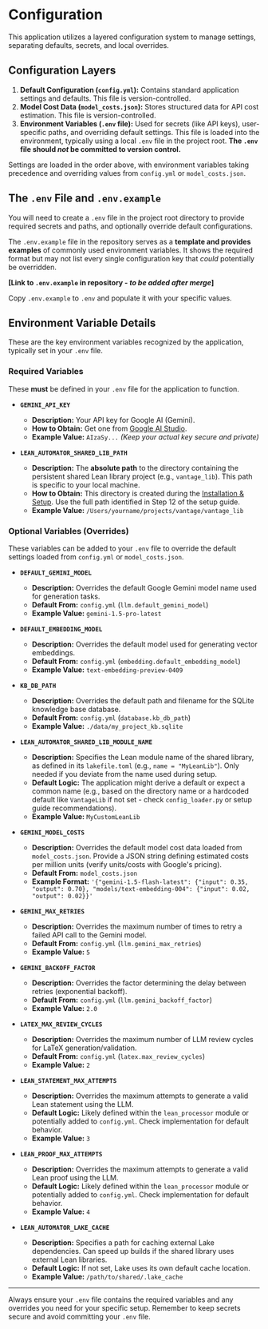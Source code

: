 # Configuration

This application utilizes a layered configuration system to manage settings, separating defaults, secrets, and local overrides.

## Configuration Layers

1.  **Default Configuration (`config.yml`):** Contains standard application settings and defaults. This file is version-controlled.
2.  **Model Cost Data (`model_costs.json`):** Stores structured data for API cost estimation. This file is version-controlled.
3.  **Environment Variables (`.env` file):** Used for secrets (like API keys), user-specific paths, and overriding default settings. This file is loaded into the environment, typically using a local `.env` file in the project root. **The `.env` file should *not* be committed to version control.**

Settings are loaded in the order above, with environment variables taking precedence and overriding values from `config.yml` or `model_costs.json`.

## The `.env` File and `.env.example`

You will need to create a `.env` file in the project root directory to provide required secrets and paths, and optionally override default configurations.

The `.env.example` file in the repository serves as a **template and provides examples** of commonly used environment variables. It shows the required format but may not list every single configuration key that *could* potentially be overridden.

**[Link to `.env.example` in repository - *to be added after merge*]**

Copy `.env.example` to `.env` and populate it with your specific values.

## Environment Variable Details

These are the key environment variables recognized by the application, typically set in your `.env` file.

### Required Variables

These **must** be defined in your `.env` file for the application to function.

* **`GEMINI_API_KEY`**
    * **Description:** Your API key for Google AI (Gemini).
    * **How to Obtain:** Get one from [Google AI Studio](https://aistudio.google.com/).
    * **Example Value:** `AIzaSy...` *(Keep your actual key secure and private)*

* **`LEAN_AUTOMATOR_SHARED_LIB_PATH`**
    * **Description:** The **absolute path** to the directory containing the persistent shared Lean library project (e.g., `vantage_lib`). This path is specific to your local machine.
    * **How to Obtain:** This directory is created during the [Installation & Setup](../getting-started/index.md). Use the full path identified in Step 12 of the setup guide.
    * **Example Value:** `/Users/yourname/projects/vantage/vantage_lib`

### Optional Variables (Overrides)

These variables can be added to your `.env` file to override the default settings loaded from `config.yml` or `model_costs.json`.

* **`DEFAULT_GEMINI_MODEL`**
    * **Description:** Overrides the default Google Gemini model name used for generation tasks.
    * **Default From:** `config.yml` (`llm.default_gemini_model`)
    * **Example Value:** `gemini-1.5-pro-latest`

* **`DEFAULT_EMBEDDING_MODEL`**
    * **Description:** Overrides the default model used for generating vector embeddings.
    * **Default From:** `config.yml` (`embedding.default_embedding_model`)
    * **Example Value:** `text-embedding-preview-0409`

* **`KB_DB_PATH`**
    * **Description:** Overrides the default path and filename for the SQLite knowledge base database.
    * **Default From:** `config.yml` (`database.kb_db_path`)
    * **Example Value:** `./data/my_project_kb.sqlite`

* **`LEAN_AUTOMATOR_SHARED_LIB_MODULE_NAME`**
    * **Description:** Specifies the Lean module name of the shared library, as defined in its `lakefile.toml` (e.g., `name = "MyLeanLib"`). Only needed if you deviate from the name used during setup.
    * **Default Logic:** The application might derive a default or expect a common name (e.g., based on the directory name or a hardcoded default like `VantageLib` if not set - check `config_loader.py` or setup guide recommendations).
    * **Example Value:** `MyCustomLeanLib`

* **`GEMINI_MODEL_COSTS`**
    * **Description:** Overrides the default model cost data loaded from `model_costs.json`. Provide a JSON string defining estimated costs per million units (verify units/costs with Google's pricing).
    * **Default From:** `model_costs.json`
    * **Example Format:** `'{"gemini-1.5-flash-latest": {"input": 0.35, "output": 0.70}, "models/text-embedding-004": {"input": 0.02, "output": 0.02}}'`

* **`GEMINI_MAX_RETRIES`**
    * **Description:** Overrides the maximum number of times to retry a failed API call to the Gemini model.
    * **Default From:** `config.yml` (`llm.gemini_max_retries`)
    * **Example Value:** `5`

* **`GEMINI_BACKOFF_FACTOR`**
    * **Description:** Overrides the factor determining the delay between retries (exponential backoff).
    * **Default From:** `config.yml` (`llm.gemini_backoff_factor`)
    * **Example Value:** `2.0`

* **`LATEX_MAX_REVIEW_CYCLES`**
    * **Description:** Overrides the maximum number of LLM review cycles for LaTeX generation/validation.
    * **Default From:** `config.yml` (`latex.max_review_cycles`)
    * **Example Value:** `2`

* **`LEAN_STATEMENT_MAX_ATTEMPTS`**
    * **Description:** Overrides the maximum attempts to generate a valid Lean statement using the LLM.
    * **Default Logic:** Likely defined within the `lean_processor` module or potentially added to `config.yml`. Check implementation for default behavior.
    * **Example Value:** `3`

* **`LEAN_PROOF_MAX_ATTEMPTS`**
    * **Description:** Overrides the maximum attempts to generate a valid Lean proof using the LLM.
    * **Default Logic:** Likely defined within the `lean_processor` module or potentially added to `config.yml`. Check implementation for default behavior.
    * **Example Value:** `4`

* **`LEAN_AUTOMATOR_LAKE_CACHE`**
    * **Description:** Specifies a path for caching external Lake dependencies. Can speed up builds if the shared library uses external Lean libraries.
    * **Default Logic:** If not set, Lake uses its own default cache location.
    * **Example Value:** `/path/to/shared/.lake_cache`

---

Always ensure your `.env` file contains the required variables and any overrides you need for your specific setup. Remember to keep secrets secure and avoid committing your `.env` file.
